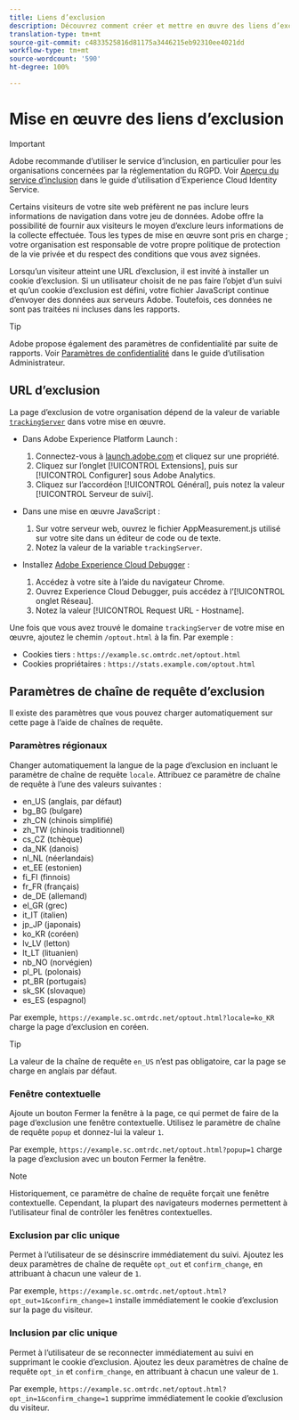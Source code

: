 ```yaml
---
title: Liens d’exclusion
description: Découvrez comment créer et mettre en œuvre des liens d’exclusion pour les visiteurs de votre site.
translation-type: tm+mt
source-git-commit: c4833525816d81175a3446215eb92310ee4021dd
workflow-type: tm+mt
source-wordcount: '590'
ht-degree: 100%

---
```



# Mise en œuvre des liens d’exclusion

>[!IMPORTANT]
>
>Adobe recommande d’utiliser le service d’inclusion, en particulier pour les organisations concernées par la réglementation du RGPD. Voir [Aperçu du service d’inclusion](https://docs.adobe.com/content/help/fr-FR/id-service/using/implementation/opt-in-service/optin-overview.html) dans le guide d’utilisation d’Experience Cloud Identity Service.

Certains visiteurs de votre site web préfèrent ne pas inclure leurs informations de navigation dans votre jeu de données. Adobe offre la possibilité de fournir aux visiteurs le moyen d’exclure leurs informations de la collecte effectuée. Tous les types de mise en œuvre sont pris en charge ; votre organisation est responsable de votre propre politique de protection de la vie privée et du respect des conditions que vous avez signées.

Lorsqu’un visiteur atteint une URL d’exclusion, il est invité à installer un cookie d’exclusion. Si un utilisateur choisit de ne pas faire l’objet d’un suivi et qu’un cookie d’exclusion est défini, votre fichier JavaScript continue d’envoyer des données aux serveurs Adobe. Toutefois, ces données ne sont pas traitées ni incluses dans les rapports.

>[!TIP]
>
>Adobe propose également des paramètres de confidentialité par suite de rapports. Voir [Paramètres de confidentialité](../../admin/admin/privacy-settings.md) dans le guide d’utilisation Administrateur.

## URL d’exclusion

La page d’exclusion de votre organisation dépend de la valeur de variable [`trackingServer`](../vars/config-vars/trackingserver.md) dans votre mise en œuvre.

* Dans Adobe Experience Platform Launch :
   1. Connectez-vous à [launch.adobe.com](https://launch.adobe.com) et cliquez sur une propriété.
   2. Cliquez sur l’onglet [!UICONTROL Extensions], puis sur [!UICONTROL Configurer] sous Adobe Analytics.
   3. Cliquez sur l’accordéon [!UICONTROL Général], puis notez la valeur [!UICONTROL Serveur de suivi].

* Dans une mise en œuvre JavaScript :
   1. Sur votre serveur web, ouvrez le fichier AppMeasurement.js utilisé sur votre site dans un éditeur de code ou de texte.
   2. Notez la valeur de la variable `trackingServer`.

* Installez [Adobe Experience Cloud Debugger](https://docs.adobe.com/content/help/fr-FR/debugger/using/experience-cloud-debugger.html) :
   1. Accédez à votre site à l’aide du navigateur Chrome.
   2. Ouvrez Experience Cloud Debugger, puis accédez à l’[!UICONTROL onglet Réseau].
   3. Notez la valeur [!UICONTROL Request URL - Hostname].

Une fois que vous avez trouvé le domaine `trackingServer` de votre mise en œuvre, ajoutez le chemin `/optout.html` à la fin. Par exemple :

* Cookies tiers : `https://example.sc.omtrdc.net/optout.html`
* Cookies propriétaires : `https://stats.example.com/optout.html`

## Paramètres de chaîne de requête d’exclusion

Il existe des paramètres que vous pouvez charger automatiquement sur cette page à l’aide de chaînes de requête.

### Paramètres régionaux

Changer automatiquement la langue de la page d’exclusion en incluant le paramètre de chaîne de requête `locale`. Attribuez ce paramètre de chaîne de requête à l’une des valeurs suivantes :

* en_US (anglais, par défaut)
* bg_BG (bulgare)
* zh_CN (chinois simplifié)
* zh_TW (chinois traditionnel)
* cs_CZ (tchèque)
* da_NK (danois)
* nl_NL (néerlandais)
* et_EE (estonien)
* fi_FI (finnois)
* fr_FR (français)
* de_DE (allemand)
* el_GR (grec)
* it_IT (italien)
* jp_JP (japonais)
* ko_KR (coréen)
* lv_LV (letton)
* lt_LT (lituanien)
* nb_NO (norvégien)
* pl_PL (polonais)
* pt_BR (portugais)
* sk_SK (slovaque)
* es_ES (espagnol)

Par exemple, `https://example.sc.omtrdc.net/optout.html?locale=ko_KR` charge la page d’exclusion en coréen.

>[!TIP]
>
>La valeur de la chaîne de requête `en_US` n’est pas obligatoire, car la page se charge en anglais par défaut.

### Fenêtre contextuelle

Ajoute un bouton Fermer la fenêtre à la page, ce qui permet de faire de la page d’exclusion une fenêtre contextuelle. Utilisez le paramètre de chaîne de requête `popup` et donnez-lui la valeur `1`.

Par exemple, `https://example.sc.omtrdc.net/optout.html?popup=1` charge la page d’exclusion avec un bouton Fermer la fenêtre.

>[!NOTE]
>
>Historiquement, ce paramètre de chaîne de requête forçait une fenêtre contextuelle. Cependant, la plupart des navigateurs modernes permettent à l’utilisateur final de contrôler les fenêtres contextuelles.

### Exclusion par clic unique

Permet à l’utilisateur de se désinscrire immédiatement du suivi. Ajoutez les deux paramètres de chaîne de requête `opt_out` et `confirm_change`, en attribuant à chacun une valeur de `1`.

Par exemple, `https://example.sc.omtrdc.net/optout.html?opt_out=1&confirm_change=1` installe immédiatement le cookie d’exclusion sur la page du visiteur.

### Inclusion par clic unique

Permet à l’utilisateur de se reconnecter immédiatement au suivi en supprimant le cookie d’exclusion. Ajoutez les deux paramètres de chaîne de requête `opt_in` et `confirm_change`, en attribuant à chacun une valeur de `1`.

Par exemple, `https://example.sc.omtrdc.net/optout.html?opt_in=1&confirm_change=1` supprime immédiatement le cookie d’exclusion du visiteur.
